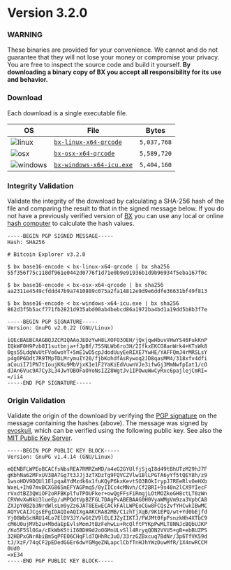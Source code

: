 # Version 3.2.0

### WARNING
These binaries are provided for your convenience. We cannot and do not guarantee that they will not lose your money or compromise your privacy. You are free to inspect the source code and build it yourself. **By downloading a binary copy of BX you accept all responsibility for its use and behavior.**

### Download
Each download is a single executable file.

| OS | File | Bytes |
|----|------|-------|
|![linux](https://github.com/libbitcoin/libbitcoin-explorer/wiki/linux.png) | [`bx-linux-x64-qrcode`](https://github.com/libbitcoin/libbitcoin-explorer/releases/download/v3.2.0/bx-linux-x64-qrcode) | `5,037,768` |
|![osx](https://github.com/libbitcoin/libbitcoin-explorer/wiki/osx.png) | [`bx-osx-x64-qrcode`](https://github.com/libbitcoin/libbitcoin-explorer/releases/download/v3.2.0/bx-osx-x64-qrcode) | `5,589,720` |
|![windows](https://github.com/libbitcoin/libbitcoin-explorer/wiki/windows.png) | [`bx-windows-x64-icu.exe`](https://github.com/libbitcoin/libbitcoin-explorer/releases/download/v3.2.0/bx-windows-x64-icu.exe) | `5,404,160` |

### Integrity Validation
Validate the integrity of the download by calculating a SHA-256 hash of the file and comparing the result to that in the signed message below. If you do not have a previously verified version of [BX](https://github.com/libbitcoin/libbitcoin-explorer/wiki) you can use any local or online [hash computer](http://onlinemd5.com) to calculate the hash values.

```
-----BEGIN PGP SIGNED MESSAGE-----
Hash: SHA256

# Bitcoin Explorer v3.2.0

$ bx base16-encode < bx-linux-x64-qrcode | bx sha256
55f356f75c118df961e0442d0776f1d71e0b9e91936b1d9b96934f5eba167f0c

$ bx base16-encode < bx-osx-x64-qrcode | bx sha256
aa2311e4549cfddd47b9a7410889c075a2fa14812e9d9e6ddfe36631bf49f813

$ bx base16-encode < bx-windows-x64-icu.exe | bx sha256
862d3f5b5acf771fb2821d935abd00ab4bebcd86a1972ba4bd1a19dd5b8b3f7e

-----BEGIN PGP SIGNATURE-----
Version: GnuPG v2.0.22 (GNU/Linux)

iQEcBAEBCAAGBQJZCM1QAAoJEDzYwH8LXOFO3OEH/jQxjqwHbuvVHwYS46FukKnP
IQkWF0H9Pzb8I1sutbnja+fJpBf/75SNLWb6ro3H/2IfkxEKCO8anWrk4+KTsWk8
0gs55LdqWvUtFVo6woYT+5mE1wD5cpJdodUuyEeRIXE7YwHE/YAFFQmJ4rMRSLsY
p4g0P6Ddt7R9TMpTDLMrymuIY20/fjbKohdfAsRywoq2JD8qasMM4/318xfv4dfi
aCouiI71PN7tIoujKKu9MbVjxK1e1F2YaKiEdVuwnVJe3ifwGj3MmNwfpIat1/cO
dJAn6Vuc9A7Cy3L34JwYOBOFaOYoNsIZZ8WgtJv1IPOwuWwCyRxc6pajlejCmRI=
=/ii4
-----END PGP SIGNATURE-----
```

### Origin Validation
Validate the origin of the download by verifying the [PGP signature](http://en.wikipedia.org/wiki/Pretty_Good_Privacy) on the message containing the hashes (above). The message was signed by [evoskuil](https://twitter.com/evoskuil), which can be verified using the following public key. See also the [MIT Public Key Server](https://pgp.mit.edu/pks/lookup?op=get&search=0x3CD8C07F0B5CE14E).

```
-----BEGIN PGP PUBLIC KEY BLOCK-----
Version: GnuPG v1.4.14 (GNU/Linux)

mQENBFLWPEoBCACfsNbsREA7RMRZmMD/a4eG2GYUlfjSjqI8d49tBhUTzM29hJ7F
gKbhNa62MFxUV3BA7Gg7t3JJj3zTXDzTg9FQVCZVlw1BlLPGTA6yYf5tQEY8h/z9
1wsoHDV9DQUl1ElpqaAYdMzdk6x1fuKQyP6kxKevtSO3BOkIrypJ7REeRlvOeHXb
WxeL+Ih07mvBCXG86SmEFYAGPmq5/0yIICc4cMNvh/Cf2BRI+9s40n2lCX9YIecF
rVxdtBZ3QWiOF2oRFBKplfuTPOUFker+owQgFFsFiRmgjLOtMOZkeGH8ctLT0zWn
CRVWvXwNkU3lueEp/uMPQdtVpBZFGL7DAgPvABEBAAG0H0VyaWMgVm9za3VpbCA8
ZXJpY0B2b3NrdWlsLm9yZz6JAT8EEwECACkFAlLWPEoCGw8FCQs2vfYHCwkIBwMC
AQYVCAIJCgsEFgIDAQIeAQIXgAAKCRA82MB/C1zhTjXqB/9K1EPQ/wt+Yd0bEjfd
YjO8Wb5cHAU14Lo7ElDV3JY/wGtZV9lELEJZyIIKTJ/FWJMt0fpPsnzkHh4XTbC9
cM6U0ujMVb2u+MbdaEpEvlsMomJtBzFehwLu+RcQlftPYKpPwMLT8NNJcBQbUJKP
/Ko5F5SlOGa/cEkWbKStiI6BDH9d2oOGMnULvSll4RryqQON2VVU5+gB+ebBUZPS
32HBPxGNrAbiBm5qPFEO6CHqFld7QHhRc3uO/33rzGZBxcuq7BdNr/3p6TfVK59d
tJ/XzF/74qCF2pEDedGGEr6dwYGMgeZNLapclCbfTnHJhYWzDuwMfR/1X4nwRCCM
0Ud0
=xE34
-----END PGP PUBLIC KEY BLOCK-----
```